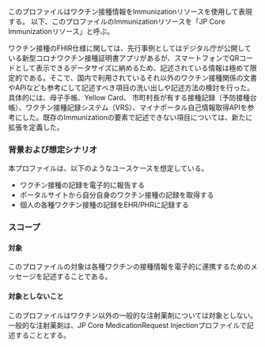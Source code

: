 このプロファイルはワクチン接種情報をImmunizationリソースを使用して表現する。
以下、このプロファイルのImmunizationリソースを「JP Core Immunizationリソース」と呼ぶ。

ワクチン接種のFHIR仕様に関しては、先行事例としてはデジタル庁が公開している新型コロナワクチン接種証明書アプリがあるが、スマートフォンでQRコードとして表示できるデータサイズに納めるため、記述されている情報は極めて限定的である。そこで、国内で利用されているそれ以外のワクチン接種関係の文書やAPIなども参考にして記述すべき項目の洗い出しや記述方法の検討を行った。具体的には、母子手帳、Yellow Card、 市町村長が有する接種記録（予防接種台帳）、ワクチン接種記録システム（VRS）、マイナポータル自己情報取得APIを参考にした。既存のImmunizationの要素で記述できない項目については、新たに拡張を定義した。

###  背景および想定シナリオ
本プロファイルは、以下のようなユースケースを想定している。

- ワクチン接種の記録を電子的に報告する
- ポータルサイトから自分自身のワクチン接種の記録を取得する
- 個人の各種ワクチン接種の記録をEHR/PHRに記録する

###  スコープ
#### 対象
このプロファイルの対象は各種ワクチンの接種情報を電子的に連携するためのメッセージを記述することである。

#### 対象としないこと
このプロファイルはワクチン以外の一般的な注射薬剤については対象としない。一般的な注射薬剤は、JP Core MedicationRequest Injectionプロファイルで記述することとする。
